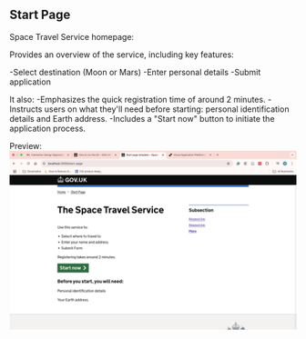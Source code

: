 ## Start Page

Space Travel Service homepage:

Provides an overview of the service, including key features:

-Select destination (Moon or Mars)
-Enter personal details
-Submit application

It also:
-Emphasizes the quick registration time of around 2 minutes.
-Instructs users on what they'll need before starting: personal identification details and Earth address.
-Includes a "Start now" button to initiate the application process.

Preview:
![Space travel service start page design showing layout with required information](../Images/startpage.png)